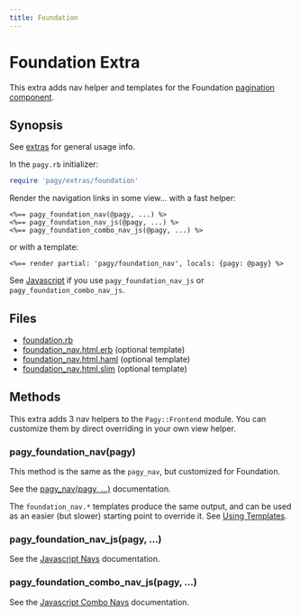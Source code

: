 ```yaml
---
title: Foundation
---
```

# Foundation Extra

This extra adds nav helper and templates for the Foundation [pagination component](https://foundation.zurb.com/sites/docs/pagination.html).

## Synopsis

See [extras](../extras.md) for general usage info.

In the `pagy.rb` initializer:

```ruby
require 'pagy/extras/foundation'
```

Render the navigation links in some view...
with a fast helper:

```erb
<%== pagy_foundation_nav(@pagy, ...) %>
<%== pagy_foundation_nav_js(@pagy, ...) %>
<%== pagy_foundation_combo_nav_js(@pagy, ...) %>
```

or with a template:

```erb
<%== render partial: 'pagy/foundation_nav', locals: {pagy: @pagy} %>
```

See [Javascript](../api/javascript.md) if you use `pagy_foundation_nav_js` or `pagy_foundation_combo_nav_js`.

## Files

- [foundation.rb](https://github.com/ddnexus/pagy/blob/master/lib/pagy/extras/foundation.rb)
- [foundation_nav.html.erb](https://github.com/ddnexus/pagy/blob/master/lib/templates/foundation_nav.html.erb) (optional template)
- [foundation_nav.html.haml](https://github.com/ddnexus/pagy/blob/master/lib/templates/foundation_nav.html.haml) (optional template)
- [foundation_nav.html.slim](https://github.com/ddnexus/pagy/blob/master/lib/templates/foundation_nav.html.slim)  (optional template)

## Methods

This extra adds 3 nav helpers to the `Pagy::Frontend` module. You can customize them by direct overriding in your own view helper.

### pagy_foundation_nav(pagy)

This method is the same as the `pagy_nav`, but customized for Foundation.

See the [pagy_nav(pagy, ...)](../api/frontend.md#pagy_navpagy-) documentation.

The `foundation_nav.*` templates produce the same output, and can be used as an easier (but slower) starting point to override it. See [Using Templates](../how-to.md#using-templates).

### pagy_foundation_nav_js(pagy, ...)

See the [Javascript Navs](../api/javascript.md#javascript-navs) documentation.

### pagy_foundation_combo_nav_js(pagy, ...)

See the [Javascript Combo Navs](../api/javascript.md#javascript-combo-navs) documentation.
